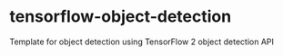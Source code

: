 # tensorflow-object-detection
Template for object detection using TensorFlow 2 object detection API
